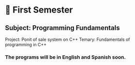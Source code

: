# 🔴 First Semester
## Subject: Programming Fundamentals
Project: Ponit of sale system on C++
Temary: Fundamentals of programming in C++

### The programs will be in English and Spanish soon.